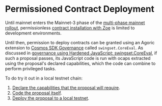 # Permissioned Contract Deployment

Until mainnet enters the Mainnet-3 phase of the [multi-phase mainnet rollout](https://agoric.com/blog/announcements/mainnet-phase-0-launch),
permissionless [contract installation with Zoe](/guides/zoe/#contract-installation)
is limited to development environments.

Until then, permission to deploy contracts can be granted using an Agoric extension to [Cosmos SDK Governance](https://hub.cosmos.network/main/delegators/delegator-guide-cli.html#participating-in-governance) called `swingset.CoreEval`. As discussed in [governance using Hardened JavaScript: swingset\.CoreEval](https://community.agoric.com/t/bld-staker-governance-using-hardened-javascript-swingset-coreeval/99),
if such a proposal passes, its JavaScript code is run with ocaps extracted using the proposal's declared capabilities, which the code can combine to perform privileged tasks.

To do try it out in a local testnet chain:

1. [Declare the capabilities that the proposal will require](./permissions).
2. [Code the proposal itself](./proposal).
3. [Deploy the proposal to a local testnet](./local-testnet).
